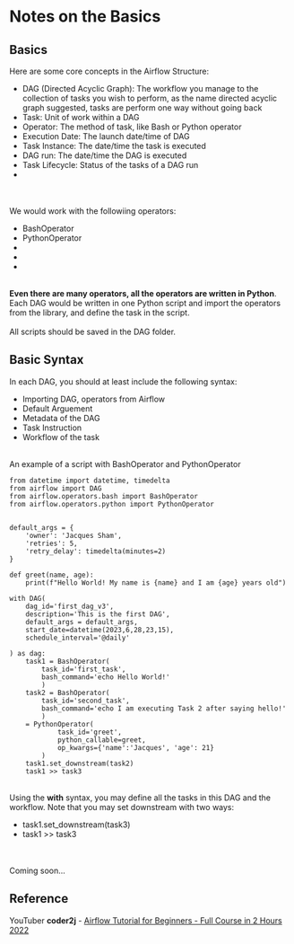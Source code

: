 # Notes on the Basics

## Basics
Here are some core concepts in the Airflow Structure:
<ul>
	<li>DAG (Directed Acyclic Graph): The workflow you manage to the collection of tasks you wish to perform, as the name directed acyclic graph suggested, tasks are perform one way without going back</li>
	<li>Task: Unit of work within a DAG</li>
	<li>Operator: The method of task, like Bash or Python operator</li>
	<li>Execution Date: The launch date/time of DAG</li>
	<li>Task Instance: The date/time the task is executed</li>
	<li>DAG run: The date/time the DAG is executed</li>
	<li>Task Lifecycle: Status of the tasks of a DAG run</li>
	<li></li>
</ul>

<br><br>
We would work with the followiing operators:
<ul>
	<li>BashOperator</li>
	<li>PythonOperator</li>
	<li></li>
	<li></li>
	<li></li>
</ul>
<br>
<b>Even there are many operators, all the operators are written in Python</b>. Each DAG would be written in one Python script and import the operators from the library, and define the task in the script.
<br><br>
All scripts should be saved in the DAG folder.

## Basic Syntax
In each DAG, you should at least include the following syntax:
<ul>
	<li>Importing DAG, operators from Airflow</li>
	<li>Default Arguement</li>
	<li>Metadata of the DAG</li>
	<li>Task Instruction</li>
	<li>Workflow of the task</li>
</ul>
<br>
An example of a script with BashOperator and PythonOperator

```
from datetime import datetime, timedelta
from airflow import DAG
from airflow.operators.bash import BashOperator
from airflow.operators.python import PythonOperator


default_args = {
	'owner': 'Jacques Sham',
	'retries': 5,
	'retry_delay': timedelta(minutes=2)
}

def greet(name, age):
	print(f"Hello World! My name is {name} and I am {age} years old")

with DAG(
	dag_id='first_dag_v3',
	description='This is the first DAG',
	default_args = default_args,
	start_date=datetime(2023,6,28,23,15),
	schedule_interval='@daily'

) as dag:
	task1 = BashOperator(
		task_id='first_task',
		bash_command='echo Hello World!'
		)
	task2 = BashOperator(
		task_id='second_task',
		bash_command='echo I am executing Task 2 after saying hello!'
		)
	= PythonOperator(
			task_id='greet',
			python_callable=greet,
			op_kwargs={'name':'Jacques', 'age': 21}
		)
	task1.set_downstream(task2)
	task1 >> task3
```
<br>
Using the <b>with</b> syntax, you may define all the tasks in this DAG and the workflow. Note that you may set downstream with two ways:
<ul>
	<li>task1.set_downstream(task3)</li>
	<li>task1 >> task3</li>
</ul>

<br><br>
Coming soon...

## Reference
YouTuber <b>coder2j</b> - <a href="https://www.youtube.com/watch?v=K9AnJ9_ZAXE">Airflow Tutorial for Beginners - Full Course in 2 Hours 2022</a>